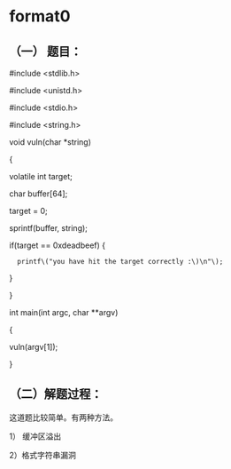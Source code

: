 # format0

## （一） 题目：

\#include &lt;stdlib.h&gt;

\#include &lt;unistd.h&gt;

\#include &lt;stdio.h&gt;

\#include &lt;string.h&gt;

void vuln\(char \*string\)

{

volatile int target;

char buffer\[64\];

target = 0;

sprintf\(buffer, string\);

if\(target == 0xdeadbeef\) {

```
  printf\("you have hit the target correctly :\)\n"\);
```

}

}

int main\(int argc, char \*\*argv\)

{

vuln\(argv\[1\]\);

}

## （二）解题过程：

这道题比较简单。有两种方法。

1） 缓冲区溢出

2）格式字符串漏洞





